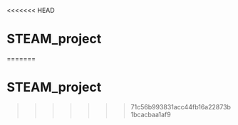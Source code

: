 <<<<<<< HEAD
# STEAM_project
=======
# STEAM_project
>>>>>>> 71c56b993831acc44fb16a22873b1bcacbaa1af9

